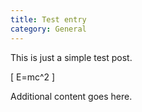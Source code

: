 ```yaml
---
title: Test entry
category: General
---
```


This is just a simple test post.

<!-- more -->

\[
E=mc^2
\]

Additional content goes here.
